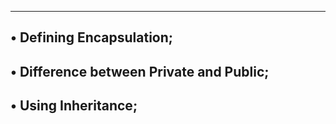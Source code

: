 ---------------------------------------
• Defining Encapsulation;
------------------------------------------------
• Difference between Private and Public;
--------------------------------------------
• Using Inheritance;
---------------------------------------
